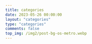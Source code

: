 ```yaml
---
title: categories
date: 2023-05-26 00:00:00
layout: "categories"
type: "categories"
comments: false
top_img: /img2/post-bg-os-metro.webp
---
```

